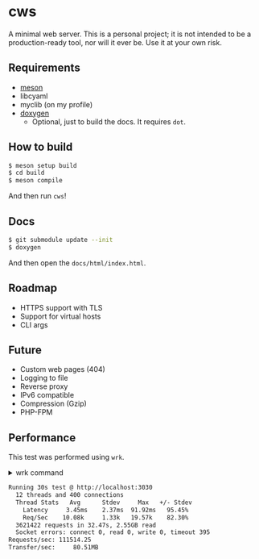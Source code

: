 # cws

A minimal web server. This is a personal project; it is not intended to be a production-ready tool, nor will it ever be. Use it at your own risk.

## Requirements

- [meson](https://mesonbuild.com/index.html)
- libcyaml
- myclib (on my profile)
- [doxygen](https://www.doxygen.nl/)
    - Optional, just to build the docs. It requires `dot`.

## How to build

```bash
$ meson setup build
$ cd build
$ meson compile
```

And then run `cws`!

## Docs

```bash
$ git submodule update --init
$ doxygen
```

And then open the `docs/html/index.html`.

## Roadmap

- HTTPS support with TLS
- Support for virtual hosts
- CLI args

## Future

- Custom web pages (404)
- Logging to file
- Reverse proxy
- IPv6 compatible
- Compression (Gzip)
- PHP-FPM

## Performance

This test was performed using `wrk`.

<details>
    <summary>wrk command</summary>

```bash
$ wrk -t12 -c400 -d30s http://127.0.0.1:3030/index.html
```

</details>

```bash
Running 30s test @ http://localhost:3030
  12 threads and 400 connections
  Thread Stats   Avg      Stdev     Max   +/- Stdev
    Latency     3.45ms    2.37ms  91.92ms   95.45%
    Req/Sec    10.08k     1.33k   19.57k    82.30%
  3621422 requests in 32.47s, 2.55GB read
  Socket errors: connect 0, read 0, write 0, timeout 395
Requests/sec: 111514.25
Transfer/sec:     80.51MB
```
